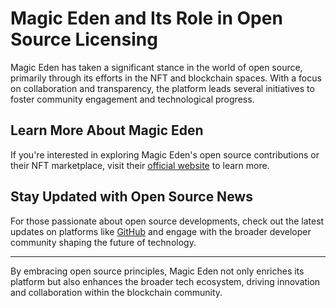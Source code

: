 # Magic Eden and Its Role in Open Source Licensing

Magic Eden has taken a significant stance in the world of open source, primarily through its efforts in the NFT and blockchain spaces. With a focus on collaboration and transparency, the platform leads several initiatives to foster community engagement and technological progress.

## Learn More About Magic Eden

If you're interested in exploring Magic Eden's open source contributions or their NFT marketplace, visit their [official website](https://www.magiceden.io/) to learn more.

## Stay Updated with Open Source News

For those passionate about open source developments, check out the latest updates on platforms like [GitHub](https://github.com/) and engage with the broader developer community shaping the future of technology.

---

By embracing open source principles, Magic Eden not only enriches its platform but also enhances the broader tech ecosystem, driving innovation and collaboration within the blockchain community.